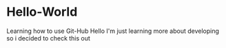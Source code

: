 # Hello-World
Learning how to use Git-Hub
Hello I'm just learning more about developing
so i decided to check this out
